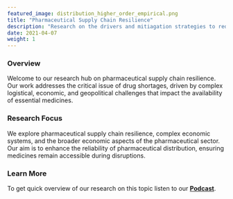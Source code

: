 ```yaml
---
featured_image: distribution_higher_order_empirical.png
title: "Pharmaceutical Supply Chain Resilience"
description: "Research on the drivers and mitiagation strategies to reduce drug shortages."
date: 2021-04-07
weight: 1
---
```


### Overview

Welcome to our research hub on pharmaceutical supply chain resilience. Our work addresses the critical issue of drug shortages, driven by complex logistical, economic, and geopolitical challenges that impact the availability of essential medicines.

### Research Focus

We explore pharmaceutical supply chain resilience, complex economic systems, and the broader economic aspects of the pharmaceutical sector. Our aim is to enhance the reliability of pharmaceutical distribution, ensuring medicines remain accessible during disruptions.

### Learn More

To get quick overview of our research on this topic listen to our [**Podcast**](/news/2024_08_podcast/).